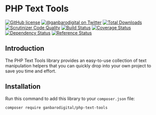 # PHP Text Tools

[![GitHub license](https://img.shields.io/badge/license-New%20BSD-blue.svg)](https://raw.githubusercontent.com/ganbarodigital/php-text-tools/develop/LICENSE.md)
[![@ganbarodigital on Twitter](http://img.shields.io/badge/twitter-%40ganbarodigital-blue.svg?style=flat)](https://twitter.com/ganbarodigital)
[![Total Downloads](https://img.shields.io/packagist/dt/ganbarodigital/php-text-tools.svg?style=flat)](https://packagist.org/packages/ganbarodigital/php-text-tools)
[![Scrutinizer Code Quality](https://scrutinizer-ci.com/g/ganbarodigital/php-text-tools/badges/quality-score.png?b=master)](https://scrutinizer-ci.com/g/ganbarodigital/php-text-tools/?branch=master)
[![Build Status](https://scrutinizer-ci.com/g/ganbarodigital/php-text-tools/badges/build.png?b=master)](https://scrutinizer-ci.com/g/ganbarodigital/php-text-tools/build-status/master)
[![Coverage Status](https://coveralls.io/repos/ganbarodigital/php-text-tools/badge.svg)](https://coveralls.io/r/ganbarodigital/php-text-tools)
[![Dependency Status](https://www.versioneye.com/php/ganbarodigital:php-text-tools/dev-master/badge.svg)](https://www.versioneye.com/php/ganbarodigital:php-text-tools/dev-master)
[![Reference Status](https://www.versioneye.com/php/ganbarodigital:php-text-tools/reference_badge.svg?style=flat)](https://www.versioneye.com/php/ganbarodigital:php-text-tools/references)

## Introduction

The PHP Text Tools library provides an easy-to-use collection of text manipulation helpers that you can quickly drop into your own project to save you time and effort.

## Installation

Run this command to add this library to your `composer.json` file:

    composer require ganbarodigital/php-text-tools


